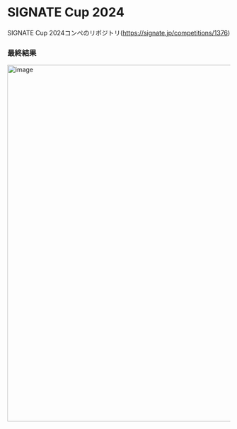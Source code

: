 # SIGNATE Cup 2024

SIGNATE Cup 2024コンペのリポジトリ(https://signate.jp/competitions/1376)

### 最終結果

<img width="806" alt="image" src="https://github.com/user-attachments/assets/f387fcea-0a1e-4372-ac31-3b04bc7205cb">
